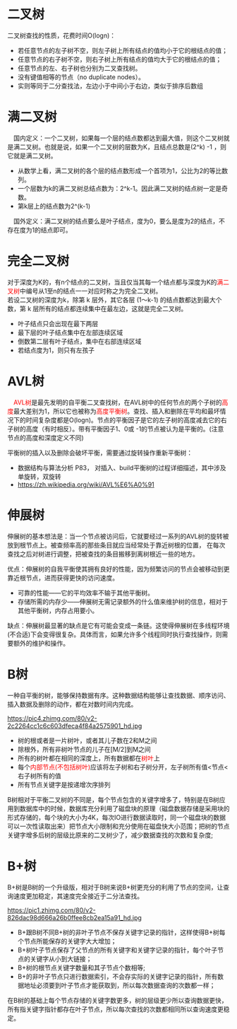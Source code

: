 # 二叉树
二叉树查找的性质，花费时间O(logn)：

*   若任意节点的左子树不空，则左子树上所有结点的值均小于它的根结点的值；
*   任意节点的右子树不空，则右子树上所有结点的值均大于它的根结点的值；  
*   任意节点的左、右子树也分别为二叉查找树。  
*   没有键值相等的节点（no duplicate nodes）。  
*   实则等同于二分查找法，左边小于中间小于右边，类似于排序后数组

# 满二叉树
&emsp;国内定义：一个二叉树，如果每一个层的结点数都达到最大值，则这个二叉树就是满二叉树。也就是说，如果一个二叉树的层数为K，且结点总数是(2^k) -1 ，则它就是满二叉树。

*   从数学上看，满二叉树的各个层的结点数形成一个首项为1，公比为2的等比数列。
*   一个层数为k的满二叉树总结点数为：2^k-1。因此满二叉树的结点树一定是奇数。
*   第k层上的结点数为2^(k-1)
   
&emsp;国外定义：满二叉树的结点要么是叶子结点，度为0，要么是度为2的结点，不存在度为1的结点即可。

# 完全二叉树
对于深度为K的，有n个结点的二叉树，当且仅当其每一个结点都与深度为K的<font color=#FF0001>满二叉树</font>中编号从1至n的结点一一对应时称之为完全二叉树。  
若设二叉树的深度为k，除第 k 层外，其它各层 (1～k-1) 的结点数都达到最大个数，第 k 层所有的结点都连续集中在最左边，这就是完全二叉树。   

*   叶子结点只会出现在最下两层
*   最下层的叶子结点集中在左部连续区域
*   倒数第二层有叶子结点，集中在右部连续区域
*   若结点度为1，则只有左孩子

# AVL树
&emsp;<font color=#FF0001>AVL树</font>是最先发明的自平衡二叉查找树，在AVL树中的任何节点的两个子树的<font color=#FF0001>高度</font>最大差别为1，所以它也被称为<font color=#FF0001>高度平衡树</font>。查找、插入和删除在平均和最坏情况下的时间复杂度都是O(logn)。节点的平衡因子是它的左子树的高度减去它的右子树的高度（有时相反）。带有平衡因子1、0或 -1的节点被认为是平衡的。(注意节点的高度和深度定义不同)

平衡树的插入以及删除会破坏平衡，需要通过旋转操作重新平衡树：

*   数据结构与算法分析 P83， 对插入、build平衡树的过程详细描述，其中涉及单旋转，双旋转
*   https://zh.wikipedia.org/wiki/AVL%E6%A0%91

# 伸展树
伸展树的基本想法是：当一个节点被访问后，它就要经过一系列的AVL树的旋转被放到根节点上。被查频率高的那些条目就应当经常处于靠近树根的位置， 在每次查找之后对树进行调整，把被查找的条目搬移到离树根近一些的地方。


优点：伸展树的自我平衡使其拥有良好的性能，因为频繁访问的节点会被移动到更靠近根节点，进而获得更快的访问速度。

*   可靠的性能——它的平均效率不输于其他平衡树。
*   存储所需的内存少——伸展树无需记录额外的什么值来维护树的信息，相对于其他平衡树，内存占用要小。

缺点：伸展树最显著的缺点是它有可能会变成一条链。这使得伸展树在多线程环境(不合适)下会变得很复杂。具体而言，如果允许多个线程同时执行查找操作，则需要额外的维护和操作。

# B树
一种自平衡的树，能够保持数据有序。这种数据结构能够让查找数据、顺序访问、插入数据及删除的动作，都在对数时间内完成。

https://pic4.zhimg.com/80/v2-2c2264cc1c6c603dfeca4f84a2575901_hd.jpg

*   树的根或者是一片树叶，或者其儿子数在2和M之间
*   除根外，所有非树叶节点的儿子在[M/2]到M之间
*   所有的树叶都在相同的深度上，所有数据都在<font color=#FF0001>树叶</font>上
*   每个<font color=#FF0001>内部节点(不包括树叶)</font>应该将左子树和右子树分开，左子树所有值<节点<右子树所有的值
*   所有节点关键字是按递增次序排列

B树相对于平衡二叉树的不同是，每个节点包含的关键字增多了，特别是在B树应用到数据库中的时候，数据库充分利用了磁盘块的原理（磁盘数据存储是采用块的形式存储的，每个块的大小为4K，每次IO进行数据读取时，同一个磁盘块的数据可以一次性读取出来）把节点大小限制和充分使用在磁盘快大小范围；把树的节点关键字增多后树的层级比原来的二叉树少了，减少数据查找的次数和复杂度;
    
# B+树
B+树是B树的一个升级版，相对于B树来说B+树更充分的利用了节点的空间，让查询速度更加稳定，其速度完全接近于二分法查找。

https://pic1.zhimg.com/80/v2-826dac98d666a26b0ffee8cb2ea15a91_hd.jpg

*   B+跟B树不同B+树的非叶子节点不保存关键字记录的指针，这样使得B+树每个节点所能保存的关键字大大增加；
*   B+树叶子节点保存了父节点的所有关键字和关键字记录的指针，每个叶子节点的关键字从小到大链接；
*   B+树的根节点关键字数量和其子节点个数相等;
*   B+的非叶子节点只进行数据索引，不会存实际的关键字记录的指针，所有数据地址必须要到叶子节点才能获取到，所以每次数据查询的次数都一样；

在B树的基础上每个节点存储的关键字数更多，树的层级更少所以查询数据更快，所有指关键字指针都存在叶子节点，所以每次查找的次数都相同所以查询速度更稳定。




<meta http-equiv="refresh" content="1">
